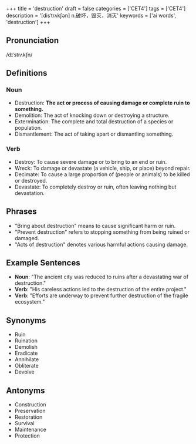 +++
title = 'destruction'
draft = false
categories = ['CET4']
tags = ['CET4']
description = '[disˈtrʌk∫ən] n.破坏，毁灭，消灭'
keywords = ['ai words', 'destruction']
+++

## Pronunciation
/dɪˈstrʌkʃn/

## Definitions
### Noun
- Destruction: **The act or process of causing damage or complete ruin to something.**
- Demolition: The act of knocking down or destroying a structure.
- Extermination: The complete and total destruction of a species or population.
- Dismantlement: The act of taking apart or dismantling something.

### Verb
- Destroy: To cause severe damage or to bring to an end or ruin.
- Wreck: To damage or devastate (a vehicle, ship, or place) beyond repair.
- Decimate: To cause a large proportion of (people or animals) to be killed or destroyed.
- Devastate: To completely destroy or ruin, often leaving nothing but devastation.

## Phrases
- "Bring about destruction" means to cause significant harm or ruin.
- "Prevent destruction" refers to stopping something from being ruined or damaged.
- "Acts of destruction" denotes various harmful actions causing damage.

## Example Sentences
- **Noun**: "The ancient city was reduced to ruins after a devastating war of destruction."
- **Verb**: "His careless actions led to the destruction of the entire project."
- **Verb**: "Efforts are underway to prevent further destruction of the fragile ecosystem."

## Synonyms
- Ruin
- Ruination
- Demolish
- Eradicate
- Annihilate
- Obliterate
- Devolve

## Antonyms
- Construction
- Preservation
- Restoration
- Survival
- Maintenance
- Protection
